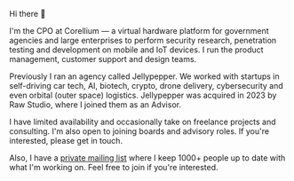 Hi there 👋

I'm the CPO at Corellium — a virtual hardware platform for government agencies and large enterprises to perform security research, penetration testing and development on mobile and IoT devices. I run the product management, customer support and design teams.

Previously I ran an agency called Jellypepper. We worked with startups in self-driving car tech, AI, biotech, crypto, drone delivery, cybersecurity and even orbital (outer space) logistics. Jellypepper was acquired in 2023 by Raw Studio, where I joined them as an Advisor.

I have limited availability and occasionally take on freelance projects and consulting. I'm also open to joining boards and advisory roles. If you're interested, please get in touch.

Also, I have a [private mailing list](https://www.haydenbleasel.com/mailing-list) where I keep 1000+ people up to date with what I'm working on. Feel free to join if you're interested.

